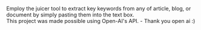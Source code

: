 Employ the juicer tool to extract key keywords from any of article, blog, or document by simply pasting them into the text box. <br />
This project was made possible using Open-AI's API. - Thank you open ai :)
